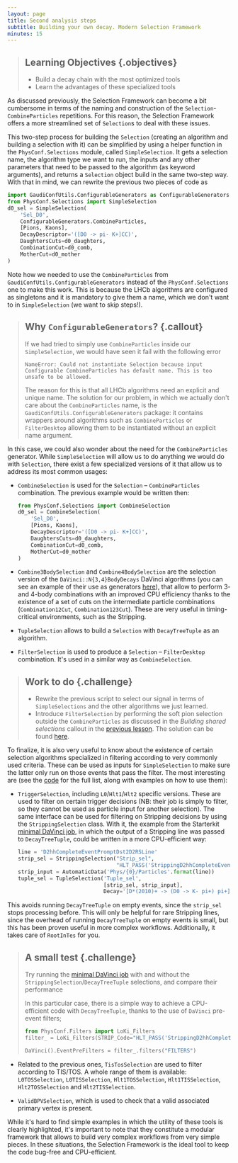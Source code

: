 ```yaml
---
layout: page
title: Second analysis steps
subtitle: Building your own decay. Modern Selection Framework
minutes: 15
---
```


> ## Learning Objectives {.objectives}
>
> * Build a decay chain with the most optimized tools
> * Learn the advantages of these specialized tools

As discussed previously, the Selection Framework can become a bit cumbersome in terms of the naming and construction of the `Selection`-`CombineParticles` repetitions.
For this reason, the Selection Framework offers a more streamlined set of `Selection`s to deal with these issues.

This two-step process for building the `Selection` (creating an algorithm and building a selection with it) can be simplified by using a helper function in the `PhysConf.Selections` module, called `SimpleSelection`.
It gets a selection name, the algorithm type we want to run, the inputs and any other parameters that need to be passed to the algorithm (as keyword arguments), and returns a `Selection` object build in the same two-step way.
With that in mind, we can rewrite the previous two pieces of code as

```python
import GaudiConfUtils.ConfigurableGenerators as ConfigurableGenerators
from PhysConf.Selections import SimpleSelection
d0_sel = SimpleSelection(
    'Sel_D0',
    ConfigurableGenerators.CombineParticles,
    [Pions, Kaons],
    DecayDescriptor='([D0 -> pi- K+]CC)',
    DaughtersCuts=d0_daughters,
    CombinationCut=d0_comb,
    MotherCut=d0_mother
)
```

Note how we needed to use the `CombineParticles` from `GaudiConfUtils.ConfigurableGenerators` instead of the `PhysConf.Selections` one to make this work.
This is because the LHCb algorithms are configured as singletons and it is mandatory to give them a name, which we don't want to in `SimpleSelection` (we want to skip steps!).

> ## Why `ConfigurableGenerators`? {.callout}
> If we had tried to simply use `CombineParticles` inside our `SimpleSelection`, we would have seen it fail with the following error
> 
> ```output
> NameError: Could not instantiate Selection because input Configurable CombineParticles has default name. This is too unsafe to be allowed.
> ```
>
> The reason for this is that all LHCb algorithms need an explicit and unique name.
> The solution for our problem, in which we actually don't care about the `CombineParticles` name, is the `GaudiConfUtils.ConfigurableGenerators` package: it contains wrappers around algorithms such as `CombineParticles` or `FilterDesktop` allowing them to be instantiated without an explicit name argument.

In this case, we could also wonder about the need for the `CombineParticles` generator.
While `SimpleSelection` will allow us to do anything we would do with `Selection`, there exist a few specialized versions of it that allow us to address its most common usages:

  - `CombineSelection` is used for the `Selection` – `CombineParticles` combination.
  The previous example would be written then:

    ```python
    from PhysConf.Selections import CombineSelection
    d0_sel = CombineSelection(
        'Sel_D0',
        [Pions, Kaons],
        DecayDescriptor='([D0 -> pi- K+]CC)',
        DaughtersCuts=d0_daughters,
        CombinationCut=d0_comb,
        MotherCut=d0_mother
    )
    ```

  - `Combine3BodySelection` and `Combine4BodySelection` are the selection version of the `DaVinci::N{3,4}BodyDecays` DaVinci algorithms (you can see an example of their use as generators [here](https://gitlab.cern.ch/lhcb/Stripping/blob/master/Phys/StrippingArchive/python/StrippingArchive/Stripping28/StrippingRD/StrippingBeauty2XGamma.py#L869)), that allow to perform 3- and 4-body combinations with an improved CPU efficiency thanks to the existence of a set of cuts on the intermediate particle combinations (`Combination12Cut`, `Combination123Cut`).
  These are very useful in timing-critical environments, such as the Stripping.

  - `TupleSelection` allows to build a `Selection` with `DecayTreeTuple` as an algorithm.

  - `FilterSelection` is used to produce a `Selection` – `FilterDesktop` combination.
  It's used in a similar way as `CombineSelection`.


> ## Work to do {.challenge}
>  - Rewrite the previous script to select our signal in terms of `SimpleSelections` and the other algorithms we just learned.
>  - Introduce `FilterSelection` by performing the soft pion selection outside the `CombineParticles` as discussed in the *Building shared selections* callout in the [previous lesson](building-decays-part1.html).
> The solution can be found [here](code/building-decays/02.optimized.py).

To finalize, it is also very useful to know about the existence of certain selection algorithms specialized in filtering according to very commonly used criteria.
These can be used as inputs for `SimpleSelection` to make sure the latter only run on those events that pass the filter.
The most interesting are (see the [code](https://gitlab.cern.ch/lhcb/Phys/blob/master/PhysSel/PhysSelPython/python/PhysSelPython/Wrappers.py) for the full list, along with examples on how to use them):

  - `TriggerSelection`, including `L0`/`Hlt1`/`Hlt2` specific versions. These are used to filter on certain trigger decisions (NB: their job is simply to filter, so they cannot be used as particle input for another selection).
  The same interface can be used for filtering on Stripping decisions by using the `StrippingSelection` class.
  With it, the example from the Starterkit [minimal DaVinci job](https://lhcb.github.io/first-analysis-steps/minimal-dv-job.html), in which the output of a Stripping line was passed to `DecayTreeTuple`, could be written in a more CPU-efficient way:

    ```python
    line = 'D2hhCompleteEventPromptDst2D2RSLine'
    strip_sel = StrippingSelection("Strip_sel",
                                   "HLT_PASS('StrippingD2hhCompleteEventPromptDst2D2RSDecision')")
    strip_input = AutomaticData('Phys/{0}/Particles'.format(line))
    tuple_sel = TupleSelection('Tuple_sel',
                               [strip_sel, strip_input],
                               Decay='[D*(2010)+ -> (D0 -> K- pi+) pi+]CC')
    ```

  This avoids running `DecayTreeTuple` on empty events, since the `strip_sel` stops processing before.
  This will only be helpful for rare Stripping lines, since the overhead of running `DecayTreeTuple` on empty events is small, but this has been proven useful in more complex workflows.
  Additionally, it takes care of `RootInTes` for you.

> ## A small test {.challenge}
> Try running the [minimal DaVinci job](https://lhcb.github.io/first-analysis-steps/minimal-dv-job.html) with and without the `StrippingSelection`/`DecayTreeTuple` selections, and compare their performance
> 
> In this particular case, there is a simple way to achieve a CPU-efficient code with `DecayTreeTuple`, thanks to the use of `DaVinci` pre-event filters;
> ```python
> from PhysConf.Filters import LoKi_Filters
> filter_ = LoKi_Filters(STRIP_Code="HLT_PASS('StrippingD2hhCompleteEventPromptDst2D2RSDecision')")
>
> DaVinci().EventPreFilters = filter_.filters("FILTERS")
>```

  - Related to the previous ones, `TisTosSelection` are used to filter according to TIS/TOS.
  A whole range of them is available: `L0TOSSelection`, `L0TISSelection`, `Hlt1TOSSelection`, `Hlt1TISSelection`, `Hlt2TOSSelection` and `Hlt2TISSelection`.

  - `ValidBPVSelection`, which is used to check that a valid associated primary vertex is present.

While it's hard to find simple examples in which the utility of these tools is clearly highlighted, it's important to note that they constitute a modular framework that allows to build very complex workflows from very simple pieces.
In these situations, the Selection Framework is the ideal tool to keep the code bug-free and CPU-efficient.
